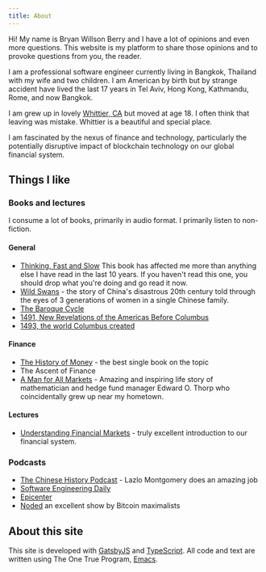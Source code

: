 ```yaml
---
title: About
---
```


Hi! My name is Bryan Willson Berry and I have a lot of opinions and even more questions. This
website is my platform to share those opinions and to provoke questions from you, the reader.

I am a professional software engineer currently living in Bangkok, Thailand with
my wife and two children. I am American by birth but by strange accident have
lived the last 17 years in Tel Aviv, Hong Kong, Kathmandu, Rome, and now Bangkok.

I am grew up in lovely [Whittier, CA](https://en.wikipedia.org/wiki/Whittier,_California) but moved at age 18. I often think that leaving was mistake. Whittier is a beautiful and special place.

I am fascinated by the nexus of finance and technology, particularly the
potentially disruptive impact of blockchain technology on our global financial
system.


## Things I like

### Books and lectures

I consume a lot of books, primarily in audio format. I primarily listen to non-fiction.

#### General

* [Thinking, Fast and Slow](https://en.wikipedia.org/wiki/Thinking,_Fast_and_Slow) This book has affected me more than anything else I have read in the last 10 years. If you haven't read this one, you should drop what you're doing and go read it now.
* [Wild Swans](https://en.wikipedia.org/wiki/Wild_Swans) - the story of China's disastrous 20th century told through the eyes of 3 generations of women in a single Chinese family.
* [The Baroque Cycle](https://en.wikipedia.org/wiki/The_Baroque_Cycle)
* [1491, New Revelations of the Americas Before Columbus](https://www.amazon.com/1491-Revelations-Americas-Before-Columbus/dp/1400032059/ref=pd_lpo_sbs_14_img_0?_encoding=UTF8&psc=1&refRID=1V1YKV4DNTG9P7RT4AAN)
* [1493, the world Columbus created](https://www.amazon.com/1493-Uncovering-World-Columbus-Created/dp/0307278247)

#### Finance

* [The History of Money](https://www.amazon.com/History-Money-Jack-Weatherford/dp/0609801724) - the best single book on the topic
* The Ascent of Finance
* [A Man for All Markets](http://www.edwardothorp.com/books/a-man-for-all-markets/) - Amazing and inspiring life story of mathematician and hedge fund manager Edward O. Thorp who coincidentally grew up near my hometown.

#### Lectures

* [Understanding Financial Markets](https://www.youtube.com/playlist?list=PL8FB14A2200B87185) - truly excellent introduction to our financial system.


### Podcasts

* [The Chinese History Podcast](https://recordedhistory.net/china-history/) - Lazlo Montgomery does an amazing job
* [Software Engineering Daily](https://softwareengineeringdaily.com)
* [Epicenter](https://epicenter.tv)
* [Noded](https://noded.org) an excellent show by Bitcoin maximalists


## About this site

This site is developed with [GatsbyJS](https://gatsbyjs.org) and [TypeScript](https://typescriptlang.org). All code and text are written using The One True Program, [Emacs](https://www.gnu.org/software/emacs/).
